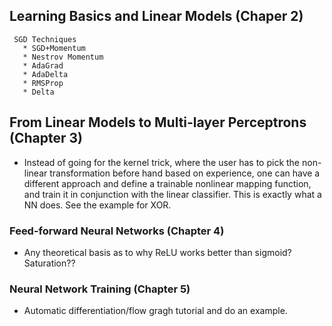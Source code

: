 ## Learning Basics and Linear Models (Chaper 2)
```
 SGD Techniques
   * SGD+Momentum
   * Nestrov Momentum
   * AdaGrad
   * AdaDelta
   * RMSProp
   * Delta
```
## From Linear Models to Multi-layer Perceptrons (Chapter 3)
   * Instead of going for the kernel trick, where the user has to pick the non-linear transformation before hand based on experience, one can have a different approach and define a trainable nonlinear mapping function, and train it in conjunction with the linear classifier. This is exactly what a NN does. See the example for XOR. 
### Feed-forward Neural Networks (Chapter 4)
   * Any theoretical basis as to why ReLU works better than sigmoid? Saturation??
### Neural Network Training (Chapter 5)
   * Automatic differentiation/flow gragh tutorial and do an example. 
